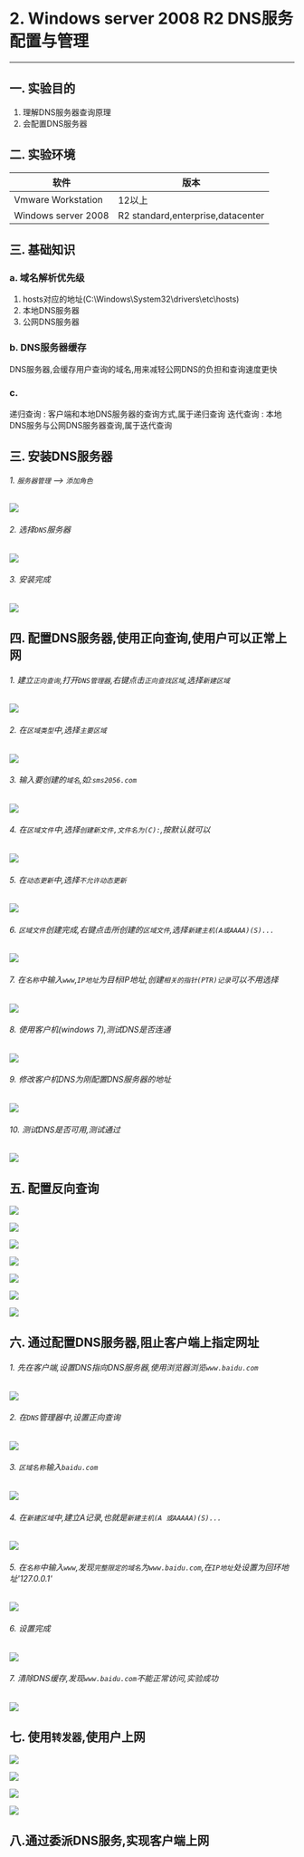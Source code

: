 # 2. Windows server 2008 R2 DNS服务配置与管理

---

## 一. 实验目的
1. 理解DNS服务器查询原理
2. 会配置DNS服务器

## 二. 实验环境

|软件|版本|
|----|----|
|Vmware Workstation| 12以上 |
|Windows server 2008| R2 standard,enterprise,datacenter|

## 三. 基础知识

### a. 域名解析优先级

1. hosts对应的地址(C:\Windows\System32\drivers\etc\hosts)
2. 本地DNS服务器
3. 公网DNS服务器

### b. DNS服务器缓存

DNS服务器,会缓存用户查询的域名,用来减轻公网DNS的负担和查询速度更快

### c.

递归查询 : 客户端和本地DNS服务器的查询方式,属于递归查询
迭代查询 : 本地DNS服务与公网DNS服务器查询,属于迭代查询

## 三. 安装DNS服务器

###### 1. `服务器管理` --> `添加角色`

![](/windows/win2008R2/appserver/image/dns-1.png)

###### 2. 选择`DNS`服务器

![](/windows/win2008R2/appserver/image/dns-2.png)

###### 3. 安装完成

![](/windows/win2008R2/appserver/image/dns-3.png)

## 四. 配置DNS服务器,使用正向查询,使用户可以正常上网

###### 1. 建立`正向查询`,打开`DNS管理器`,右键点击`正向查找区域`,选择`新建区域`

![](/windows/win2008R2/appserver/image/dns-4.png)

###### 2. 在`区域类型`中,选择`主要区域`

![](/windows/win2008R2/appserver/image/dns-5.png)

###### 3. 输入要创建的`域名`,如:`sms2056.com`

![](/windows/win2008R2/appserver/image/dns-6.png)

###### 4. 在`区域文件`中,选择`创建新文件,文件名为(C):`,按默认就可以

![](/windows/win2008R2/appserver/image/dns-7.png)

###### 5. 在`动态更新`中,选择`不允许动态更新`

![](/windows/win2008R2/appserver/image/dns-8.png)

###### 6. `区域文件`创建完成,右键点击所创建的`区域文件`,选择`新建主机(A或AAAA)(S)...`

![](/windows/win2008R2/appserver/image/dns-9.png)

###### 7. 在`名称`中输入`www`,`IP地址`为目标IP地址,创建`相关的指针(PTR)记录`可以不用选择

![](/windows/win2008R2/appserver/image/dns-10.png)

###### 8. 使用客户机(windows 7),测试DNS是否连通

![](/windows/win2008R2/appserver/image/dns-12.png)

###### 9. 修改客户机DNS为刚配置DNS服务器的地址

![](/windows/win2008R2/appserver/image/dns-11.png)

###### 10. 测试DNS是否可用,测试通过

![](/windows/win2008R2/appserver/image/dns-13.png)

## 五. 配置反向查询

![](/windows/win2008R2/appserver/image/dns-30.png)

![](/windows/win2008R2/appserver/image/dns-24.png)

![](/windows/win2008R2/appserver/image/dns-25.png)

![](/windows/win2008R2/appserver/image/dns-26.png)

![](/windows/win2008R2/appserver/image/dns-27.png)

![](/windows/win2008R2/appserver/image/dns-28.png)

![](/windows/win2008R2/appserver/image/dns-29.png)

## 六. 通过配置DNS服务器,阻止客户端上指定网址

###### 1. 先在客户端,设置DNS指向DNS服务器,使用浏览器浏览`www.baidu.com`

![](/windows/win2008R2/appserver/image/dns-17.png)

###### 2. 在`DNS`管理器中,设置正向查询

![](/windows/win2008R2/appserver/image/dns-18.png)

###### 3. `区域名称`输入`baidu.com`

![](/windows/win2008R2/appserver/image/dns-19.png)

###### 4. 在`新建区域`中,建立A记录,也就是`新建主机(A 或AAAAA)(S)...`

![](/windows/win2008R2/appserver/image/dns-20.png)

###### 5. 在`名称`中输入`www`,发现`完整限定的域名`为`www.baidu.com`,在`IP地址`处设置为回环地址'127.0.0.1'

![](/windows/win2008R2/appserver/image/dns-21.png)

###### 6. 设置完成

![](/windows/win2008R2/appserver/image/dns-22.png)

###### 7. 清除DNS缓存,发现`www.baidu.com`不能正常访问,实验成功

![](/windows/win2008R2/appserver/image/dns-23.png)

## 七. 使用`转发器`,使用户上网

![](/windows/win2008R2/appserver/image/dns-14.png)

![](/windows/win2008R2/appserver/image/dns-15.png)

![](/windows/win2008R2/appserver/image/dns-16.png)

![](/windows/win2008R2/appserver/image/dns-17.png)

## 八.通过委派DNS服务,实现客户端上网










